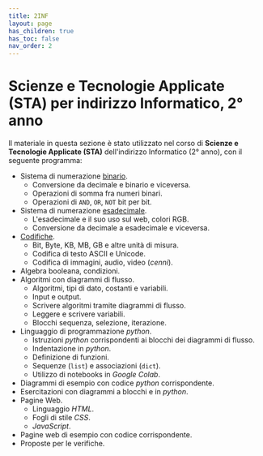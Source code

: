 ```yaml
---
title: 2INF
layout: page
has_children: true
has_toc: false
nav_order: 2
---
```


# Scienze e Tecnologie Applicate (STA) per indirizzo Informatico, 2° anno

Il materiale in questa sezione è stato utilizzato nel corso di **Scienze e Tecnologie Applicate (STA)**
dell'indirizzo Informatico (2° anno), con il seguente programma:

- Sistema di numerazione [binario](binario/index.md).
  - Conversione da decimale e binario e viceversa.
  - Operazioni di somma fra numeri binari.
  - Operazioni di `AND`, `OR`, `NOT` bit per bit.
- Sistema di numerazione [esadecimale](esadecimale/index.md).
  - L'esadecimale e il suo uso sul web, colori RGB.
  - Conversione da decimale a esadecimale e viceversa.
- [Codifiche](codifiche/index.md).
  - Bit, Byte, KB, MB, GB e altre unità di misura.
  - Codifica di testo ASCII e Unicode.
  - Codifica di immagini, audio, video (_cenni_).
- Algebra booleana, condizioni.
- Algoritmi con diagrammi di flusso.
  - Algoritmi, tipi di dato, costanti e variabili.
  - Input e output.
  - Scrivere algoritmi tramite diagrammi di flusso.
  - Leggere e scrivere variabili.
  - Blocchi sequenza, selezione, iterazione.
- Linguaggio di programmazione _python_.
  - Istruzioni _python_ corrispondenti ai blocchi dei diagrammi di flusso.
  - Indentazione in _python_.
  - Definizione di funzioni.
  - Sequenze (`list`) e associazioni (`dict`).
  - Utilizzo di notebooks in _Google Colab_.
- Diagrammi di esempio con codice _python_ corrispondente.
- Esercitazioni con diagrammi a blocchi e in _python_.
- Pagine Web.
  - Linguaggio _HTML_.
  - Fogli di stile _CSS_.
  - _JavaScript_.
- Pagine web di esempio con codice corrispondente. 
- Proposte per le verifiche.